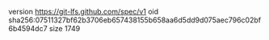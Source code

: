 version https://git-lfs.github.com/spec/v1
oid sha256:07511327bf62b3706eb657438155b658aa6d5dd9d075aec796c02bf6b4594dc7
size 1749
